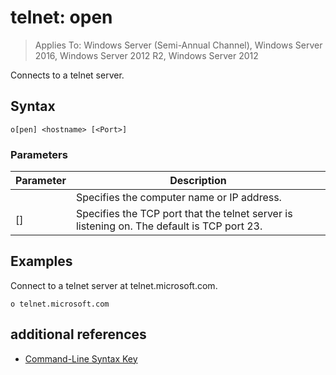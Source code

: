 # telnet: open

>Applies To: Windows Server (Semi-Annual Channel), Windows Server 2016, Windows Server 2012 R2, Windows Server 2012

Connects to a telnet server.    
## Syntax  
```  
o[pen] <hostname> [<Port>]  
```  
### Parameters  
|Parameter|Description|  
|-------|--------|  
|<hostname>|Specifies the computer name or IP address.|  
|[<Port>]|Specifies the TCP port that the telnet server is listening on. The default is TCP port 23.|  
## <a name="BKMK_Examples"></a>Examples  
Connect to a telnet server at telnet.microsoft.com.  
```  
o telnet.microsoft.com  
```  
## additional references  
-   [Command-Line Syntax Key](command-line-syntax-key.md)  
